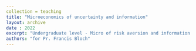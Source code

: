 ```yaml
---
collection = teaching
title: "Microeconomics of uncertainty and information"
layout: archive
date : 2022
excerpt: "Undergraduate level - Micro of risk aversion and information assymmetry"
authors: "for Pr. Francis Bloch"
---
```

